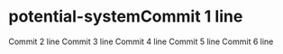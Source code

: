 # potential-systemCommit 1 line
Commit 2 line
Commit 3 line
Commit 4 line
Commit 5 line
Commit 6 line
